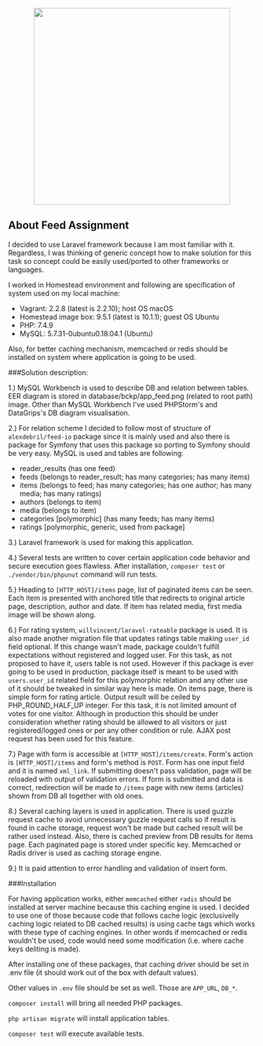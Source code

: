 <p align="center"><a href="https://laravel.com" target="_blank"><img src="https://raw.githubusercontent.com/laravel/art/master/logo-lockup/5%20SVG/2%20CMYK/1%20Full%20Color/laravel-logolockup-cmyk-red.svg" width="400"></a></p>

## About Feed Assignment

I decided to use Laravel framework because I am most familiar with it.
Regardless, I was thinking of generic concept how to make solution for this task so concept could be easily used/ported to other frameworks or languages.

I worked in Homestead environment and following are specification of system used on my local machine:

- Vagrant: 2.2.8 (latest is 2.2.10); host OS macOS
- Homestead image box: 9.5.1 (latest is 10.1.1); guest OS Ubuntu
- PHP: 7.4.9
- MySQL: 5.7.31-0ubuntu0.18.04.1 (Ubuntu)

Also, for better caching mechanism, memcached or redis should be installed on system where application is going to be used. 

###Solution description:
 
1.) MySQL Workbench is used to describe DB and relation between tables. EER diagram is stored in database/bckp/app_feed.png (related to root path) image. Other than MySQL Workbench I've used PHPStorm's and DataGrips's DB diagram visualisation. 

2.) For relation scheme I decided to follow most of structure of `alexdebril/feed-io` package since it is mainly used and also there is package for Symfony that uses this package so porting to Symfony should be very easy. MySQL is used and tables are following:

- reader_results (has one feed)
- feeds (belongs to reader_result; has many categories; has many items)
- items (belongs to feed; has many categories; has one author; has many media; has many ratings)
- authors (belongs to item)
- media (belongs to item)
- categories [polymorphic] (has many feeds; has many items)
- ratings [polymorphic, generic, used from package]

3.) Laravel framework is used for making this application.

4.) Several tests are written to cover certain application code behavior and secure execution goes flawless. After installation, `composer test` or `./vendor/bin/phpunut` command will run tests.

5.) Heading to `[HTTP_HOST]/items` page, list of paginated items can be seen. Each item is presented with anchored title that redirects to original article page, description, author and date. If item has related media, first media image will be shown along.

6.) For rating system, `willvincent/laravel-rateable` package is used. It is also made another migration file that updates ratings table making `user_id` field optional. If this change wasn't made, package couldn't fulfill expectations without registered and logged user. For this task, as not proposed to have it, users table is not used. However if this package is ever going to be used in production, package itself is meant to be used with `users.user_id` related field for this polymorphic relation and any other use of it should be tweaked in similar way here is made. On items page, there is simple form for rating article. Output result will be ceiled by PHP_ROUND_HALF_UP integer. For this task, it is not limited amount of votes for one visitor. Although in production this should be under consideration whether rating should be allowed to all visitors or just registered/logged ones or per any other condition or rule. AJAX post request has been used for this feature.

7.) Page with form is accessible at `[HTTP_HOST]/items/create`. Form's action is `[HTTP_HOST]/items` and form's method is `POST`. Form has one input field and it is named `xml_link`. If submitting doesn't pass validation, page will be reloaded with output of validation errors. If form is submitted and data is correct, redirection will be made to `/items` page with new items (articles) shown from DB all together with old ones. 
 
8.) Several caching layers is used in application. There is used guzzle request cache to avoid unnecessary guzzle request calls so if result is found in cache storage, request won't be made but cached result will be rather used instead. Also, there is cached preview from DB results for items page. Each paginated page is stored under specific key. Memcached or Radis driver is used as caching storage engine.

9.) It is paid attention to error handling and validation of insert form.

###Installation

For having application works, either `memcached` either `radis` should be installed at server machine because this caching engine is used. I decided to use one of those because code that follows cache logic (exclusivelly caching logic related to DB cached results) is using cache tags which works with these type of caching engines. In other words if memcached or redis wouldn't be used, code would need some modification (i.e. where cache keys deliting is made).

After installing one of these packages, that caching driver should be set in .env file (it should work out of the box with default values).

Other values in `.env` file should be set as well. Those are `APP_URL`, `DB_*`.

`composer install` will bring all needed PHP packages.

`php artisan migrate` will install application tables.

`composer test` will execute available tests. 
